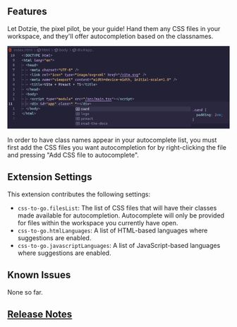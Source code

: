 ## Features

Let Dotzie, the pixel pilot, be your guide! Hand them any CSS files in your workspace, and they'll offer autocompletion based on the classnames.

![autocomplete](media/2023-07-04.png)

In order to have class names appear in your autocomplete list, you must first add the CSS files you want autocompletion for by right-clicking the file and pressing "Add CSS file to autocomplete".

## Extension Settings

This extension contributes the following settings:

- `css-to-go.filesList`: The list of CSS files that will have their classes made available for autocompletion. Autocomplete will only be provided for files within the workspace you currently have open.
- `css-to-go.htmlLanguages`: A list of HTML-based languages where suggestions are enabled.
- `css-to-go.javascriptLanguages`: A list of JavaScript-based languages where suggestions are enabled.

## Known Issues

None so far.

## [Release Notes](https://github.com/martypenner/css-to-go/blob/main/vscode-extension/CHANGELOG.md)
